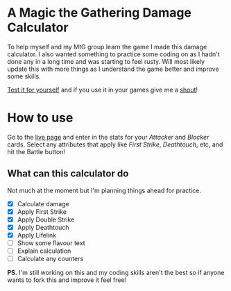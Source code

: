 # A Magic the Gathering Damage Calculator

To help myself and my MtG group learn the game I made this damage calculator. I also wanted something to practice some coding on as I hadn't done any in a long time and was starting to feel rusty. Will most likely update this with more things as I understand the game better and improve some skills.

[Test it for yourself](https://haideraliakmal.github.io/mtg-calculator) and if you use it in your games give me a [shout](https://twitter.com/haideraliakmal)!

# How to use

Go to the [live page](https://haideraliakmal.github.io/mtg-calculator) and enter in the stats for your *Attacker* and *Blocker* cards. Select any attributes that apply like *First Strike*, *Deathtouch*, etc, and hit the Battle button!

## What can this calculator do

Not much at the moment but I'm planning things ahead for practice.

- [x] Calculate damage
- [x] Apply First Strike
- [x] Apply Double Strike
- [x] Apply Deathtouch
- [x] Apply Lifelink
- [ ] Show some flavour text
- [ ] Explain calculation
- [ ] Calculate any counters

**PS.** I'm still working on this and my coding skills aren't the best so if anyone wants to fork this and improve it feel free!
